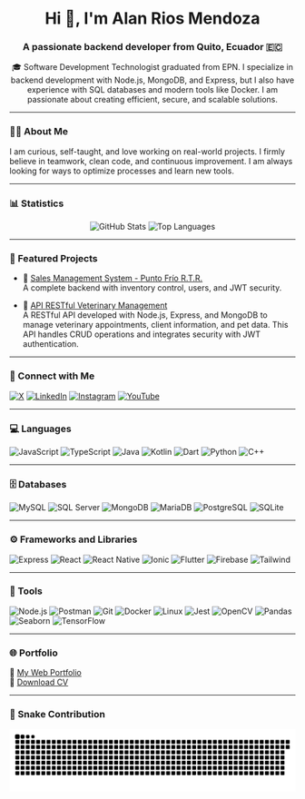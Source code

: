 <h1 align="center">Hi 👋, I'm Alan Rios Mendoza</h1>
<h3 align="center">A passionate backend developer from Quito, Ecuador 🇪🇨</h3>

<p align="center">
  🎓 Software Development Technologist graduated from EPN. I specialize in backend development with Node.js, MongoDB, and Express, but I also have experience with SQL databases and modern tools like Docker. I am passionate about creating efficient, secure, and scalable solutions.
</p>

---

### 👨‍💻 About Me

I am curious, self-taught, and love working on real-world projects. I firmly believe in teamwork, clean code, and continuous improvement. I am always looking for ways to optimize processes and learn new tools.

---

### 📊 Statistics

<p align="center">
  <img src="https://github-readme-stats.vercel.app/api?username=AlanRiosMendoza&show_icons=true&theme=tokyonight" alt="GitHub Stats" width="48%" />
  <img src="https://github-readme-stats.vercel.app/api/top-langs/?username=AlanRiosMendoza&layout=compact&theme=tokyonight" alt="Top Languages" width="48%" />
</p>

---

### 🚀 Featured Projects

- 🔐 [Sales Management System - Punto Frío R.T.R.](https://github.com/AlanRiosMendoza/SYSTEM-PUNTO-FRIO-RTR)  
  A complete backend with inventory control, users, and JWT security.

- 🐾 [API RESTful Veterinary Management](https://github.com/AlanRiosMendoza/API-RESTful-Veterinary-Management)  
  A RESTful API developed with Node.js, Express, and MongoDB to manage veterinary appointments, client information, and pet data. This API handles CRUD operations and integrates security with JWT authentication.

---

### 🔗 Connect with Me

[![X](https://img.shields.io/badge/X-@alan_ri0s-1DA1F2?style=flat&logo=twitter&logoColor=white)](https://x.com/alan_ri0s)
[![LinkedIn](https://img.shields.io/badge/LinkedIn-Alan%20Rios-0077B5?style=flat&logo=linkedin&logoColor=white)](https://linkedin.com/in/alan-josue-rios-mendoza-7262a9318)
[![Instagram](https://img.shields.io/badge/Instagram-alan._.rios-E4405F?style=flat&logo=instagram&logoColor=white)](https://instagram.com/alan._.rios)
[![YouTube](https://img.shields.io/badge/YouTube-Alan%20Rios-FF0000?style=flat&logo=youtube&logoColor=white)](https://www.youtube.com/@alanrios5311)

---

### 💻 Languages

![JavaScript](https://img.shields.io/badge/-JavaScript-F7DF1E?logo=javascript&logoColor=black)
![TypeScript](https://img.shields.io/badge/-TypeScript-3178C6?logo=typescript&logoColor=white)
![Java](https://img.shields.io/badge/-Java-007396?logo=java&logoColor=white)
![Kotlin](https://img.shields.io/badge/-Kotlin-0095D5?logo=kotlin&logoColor=white)
![Dart](https://img.shields.io/badge/-Dart-0175C2?logo=dart&logoColor=white)
![Python](https://img.shields.io/badge/-Python-3776AB?logo=python&logoColor=white)
![C++](https://img.shields.io/badge/-C++-00599C?logo=c%2b%2b&logoColor=white)

---

### 🗄️ Databases

![MySQL](https://img.shields.io/badge/-MySQL-4479A1?logo=mysql&logoColor=white)
![SQL Server](https://img.shields.io/badge/-SQL%20Server-CC2927?logo=microsoftsqlserver&logoColor=white)
![MongoDB](https://img.shields.io/badge/-MongoDB-47A248?logo=mongodb&logoColor=white)
![MariaDB](https://img.shields.io/badge/-MariaDB-003545?logo=mariadb&logoColor=white)
![PostgreSQL](https://img.shields.io/badge/-PostgreSQL-336791?logo=postgresql&logoColor=white)
![SQLite](https://img.shields.io/badge/-SQLite-003B57?logo=sqlite&logoColor=white)

---

### ⚙️ Frameworks and Libraries

![Express](https://img.shields.io/badge/-Express-000000?logo=express&logoColor=white)
![React](https://img.shields.io/badge/-React-61DAFB?logo=react&logoColor=black)
![React Native](https://img.shields.io/badge/-React%20Native-61DAFB?logo=react&logoColor=black)
![Ionic](https://img.shields.io/badge/-Ionic-3880FF?logo=ionic&logoColor=white)
![Flutter](https://img.shields.io/badge/-Flutter-02569B?logo=flutter&logoColor=white)
![Firebase](https://img.shields.io/badge/-Firebase-FFCA28?logo=firebase&logoColor=black)
![Tailwind](https://img.shields.io/badge/-TailwindCSS-06B6D4?logo=tailwindcss&logoColor=white)

---

### 🧰 Tools

![Node.js](https://img.shields.io/badge/-Node.js-339933?logo=node.js&logoColor=white)
![Postman](https://img.shields.io/badge/-Postman-FF6C37?logo=postman&logoColor=white)
![Git](https://img.shields.io/badge/-Git-F05032?logo=git&logoColor=white)
![Docker](https://img.shields.io/badge/-Docker-2496ED?logo=docker&logoColor=white)
![Linux](https://img.shields.io/badge/-Linux-FCC624?logo=linux&logoColor=black)
![Jest](https://img.shields.io/badge/-Jest-C21325?logo=jest&logoColor=white)
![OpenCV](https://img.shields.io/badge/-OpenCV-5C3EE8?logo=opencv&logoColor=white)
![Pandas](https://img.shields.io/badge/-Pandas-150458?logo=pandas&logoColor=white)
![Seaborn](https://img.shields.io/badge/-Seaborn-3776AB?logo=python&logoColor=white)
![TensorFlow](https://img.shields.io/badge/-TensorFlow-FF6F00?logo=tensorflow&logoColor=white)

---

### 🌐 Portfolio

🔗 [My Web Portfolio](https://portfolio-alan-rios.vercel.app/)  
📄 [Download CV](https://drive.google.com/file/d/1_NzYD_MeRGAY8_Pwt0XdEoFs3bLatHYr/view?usp=sharing)

---

### 🐍 Snake Contribution

<p align="center">
  <img src="https://github.com/AlanRiosMendoza/AlanRiosMendoza/blob/output/snake.svg" alt="Snake animation" />
</p>
